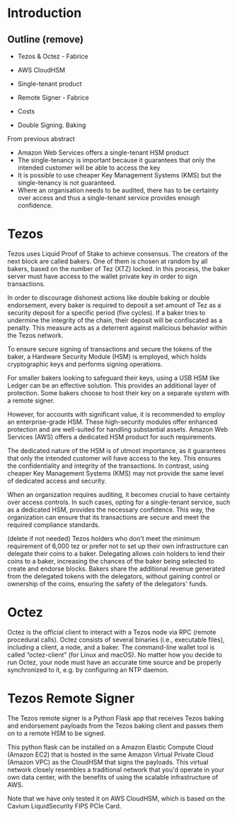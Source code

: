# Introduction

## Outline (remove)

- Tezos & Octez - Fabrice


- AWS CloudHSM
- Single-tenant product
- Remote Signer - Fabrice
- Costs
- Double Signing. Baking

From previous abstract
- Amazon Web Services offers a single-tenant HSM product 
- The single-tenancy is important because it guarantees that only the intended customer will be able to access the key
- It is possible to use cheaper Key Management Systems (KMS) but the single-tenancy is not guaranteed. 
- Where an organisation needs to be audited, there has to be certainty over access and thus a single-tenant service provides enough confidence.

# Tezos 
Tezos uses Liquid Proof of Stake to achieve consensus. The creators of the next block are called bakers. One of them is chosen at random by all bakers, based on the number of Tez (XTZ) locked. In this process, the baker server must have access to the wallet private key in order to sign transactions. 

In order to discourage dishonest actions like double baking or double endorsement, every baker is required to deposit a set amount of Tez as a security deposit for a specific period (five cycles). If a baker tries to undermine the integrity of the chain, their deposit will be confiscated as a penalty. This measure acts as a deterrent against malicious behavior within the Tezos network.

To ensure secure signing of transactions and secure the tokens of the baker, a Hardware Security Module (HSM) is employed, which holds cryptographic keys and performs signing operations.

For smaller bakers looking to safeguard their keys, using a USB HSM like Ledger can be an effective solution. This provides an additional layer of protection. Some bakers choose to host their key on a separate system with a remote signer.

However, for accounts with significant value, it is recommended to employ an enterprise-grade HSM. These high-security modules offer enhanced protection and are well-suited for handling substantial assets. Amazon Web Services (AWS) offers a dedicated HSM product for such requirements.

The dedicated nature of the HSM is of utmost importance, as it guarantees that only the intended customer will have access to the key. This ensures the confidentiality and integrity of the transactions. In contrast, using cheaper Key Management Systems (KMS) may not provide the same level of dedicated access and security.

When an organization requires auditing, it becomes crucial to have certainty over access controls. In such cases, opting for a single-tenant service, such as a dedicated HSM, provides the necessary confidence. This way, the organization can ensure that its transactions are secure and meet the required compliance standards.


(delete if not needed) Tezos holders who don't meet the minimum requirement of 6,000 tez or prefer not to set up their own infrastructure can delegate their coins to a baker. Delegating allows coin holders to lend their coins to a baker, increasing the chances of the baker being selected to create and endorse blocks. Bakers share the additional revenue generated from the delegated tokens with the delegators, without gaining control or ownership of the coins, ensuring the safety of the delegators' funds.

# Octez

Octez is the official client to interact with a Tezos node via RPC (remote procedural calls). Octez consists of several binaries (i.e., executable files), including a client, a node, and a baker. The command-line wallet tool is called “octez-client” (for Linux and macOS). No matter how you decide to run Octez, your node must have an accurate time source and be properly synchronized to it, e.g. by configuring an NTP daemon.


# Tezos Remote Signer

The Tezos remote signer is a Python Flask app that receives Tezos baking and endorsement payloads from the Tezos baking client and passes them on to a remote HSM to be signed. 

This python flask can be installed on a Amazon Elastic Compute Cloud (Amazon EC2) that is hosted in the same Amazon Virtual Private Cloud (Amazon VPC) as the CloudHSM that signs the payloads. This virtual network closely resembles a traditional network that you'd operate in your own data center, with the benefits of using the scalable infrastructure of AWS.

Note that we have only tested it on AWS CloudHSM, which is based on the Cavium LiquidSecurity FIPS PCIe Card.


